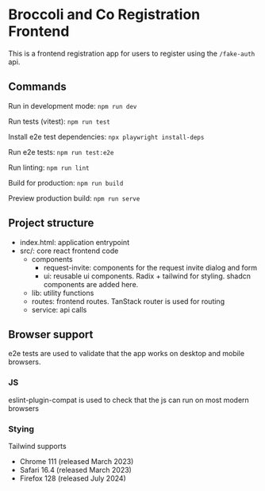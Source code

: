 # Broccoli and Co Registration Frontend

This is a frontend registration app for users to register using the `/fake-auth` api.

## Commands

Run in development mode:
`npm run dev`

Run tests (vitest):
`npm run test`

Install e2e test dependencies:
`npx playwright install-deps`

Run e2e tests:
`npm run test:e2e`

Run linting:
`npm run lint`

Build for production:
`npm run build`

Preview production build:
`npm run serve`

## Project structure

- index.html: application entrypoint
- src/: core react frontend code
  - components
    - request-invite: components for the request invite dialog and form
    - ui: reusable ui components. Radix + tailwind for styling. shadcn components are added here.
  - lib: utility functions
  - routes: frontend routes. TanStack router is used for routing
  - service: api calls

## Browser support

e2e tests are used to validate that the app works on desktop and mobile browsers.

### JS

eslint-plugin-compat is used to check that the js can run on most modern browsers

### Stying

Tailwind supports

- Chrome 111 (released March 2023)
- Safari 16.4 (released March 2023)
- Firefox 128 (released July 2024)
